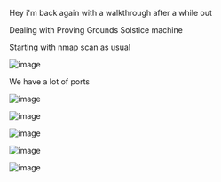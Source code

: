 Hey i'm back again with a walkthrough after a while out

Dealing with Proving Grounds Solstice machine 

Starting with nmap scan as usual 

![image](https://user-images.githubusercontent.com/64267672/180284079-b86f7f04-61e2-486b-a7a8-ce4a33e17137.png)

We have a lot of ports 

![image](https://user-images.githubusercontent.com/64267672/180286777-83cb6e45-a839-4341-8b6e-a1e021a0452b.png)


![image](https://user-images.githubusercontent.com/64267672/180285993-e7fe31d7-f37b-498f-9321-3a0289a9b0bb.png)


![image](https://user-images.githubusercontent.com/64267672/180286420-df7216cc-54aa-4e57-945e-019d98270cc4.png)


![image](https://user-images.githubusercontent.com/64267672/180286576-8f85a3bf-5ebf-4197-9271-dda162c8d490.png)


![image](https://user-images.githubusercontent.com/64267672/180285712-a635754e-12bb-483c-ad32-8c58dbdf7687.png)
